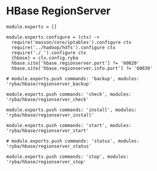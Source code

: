 
# HBase RegionServer

    module.exports = []
    
    module.exports.configure = (ctx) ->
      require('masson/core/iptables').configure ctx
      require('../hadoop/hdfs').configure ctx
      require('./_').configure ctx
      {hbase} = ctx.config.ryba
      hbase.site['hbase.regionserver.port'] ?= '60020'
      hbase.site['hbase.regionserver.info.port'] ?= '60030'

    # module.exports.push commands: 'backup', modules: 'ryba/hbase/regionserver_backup'

    module.exports.push commands: 'check', modules: 'ryba/hbase/regionserver_check'

    module.exports.push commands: 'install', modules: 'ryba/hbase/regionserver_install'

    module.exports.push commands: 'start', modules: 'ryba/hbase/regionserver_start'

    # module.exports.push commands: 'status', modules: 'ryba/hbase/regionserver_status'

    module.exports.push commands: 'stop', modules: 'ryba/hbase/regionserver_stop'
